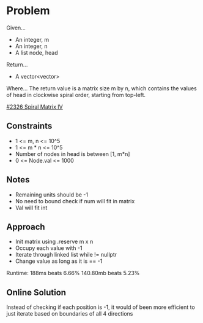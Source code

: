 
# Problem
Given...
- An integer, m
- An integer, n
- A list node, head

Return...
- A vector<vector<int>>

Where...
The return value is a matrix size m by n, which contains the values of head in
clockwise spiral order, starting from top-left.

[\#2326 Spiral Matrix IV](https://leetcode.com/problems/spiral-matrix-iv/description/?envType=daily-question&envId=2024-09-09)

## Constraints
- 1 <= m, n <= 10^5
- 1 <= m * n <= 10^5
- Number of nodes in head is between [1, m*n]
- 0 <= Node.val <= 1000

## Notes
- Remaining units should be -1
- No need to bound check if num will fit in matrix
- Val will fit int

## Approach
- Init matrix using .reserve m x n
- Occupy each value with -1
- Iterate through linked list while != nullptr
- Change value as long as it is == -1

Runtime:
188ms beats 6.66%
140.80mb beats 5.23%

## Online Solution
Instead of checking if each position is -1, it would of been more efficient to
just iterate based on boundaries of all 4 directions



